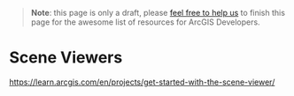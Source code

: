 > **Note**: this page is only a draft, please [feel free to help us](https://github.com/hhkaos/awesome-arcgis#contributions) to finish this page for the awesome list of resources for ArcGIS Developers.

# Scene Viewers
<!-- START doctoc -->
<!-- END doctoc -->

https://learn.arcgis.com/en/projects/get-started-with-the-scene-viewer/
